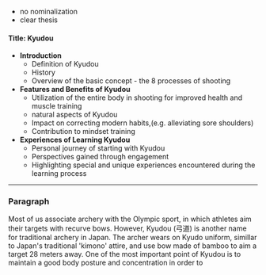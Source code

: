 - no nominalization
- clear thesis

#### Title: Kyudou

-  **Introduction**
    - Definition of Kyudou
    - History
    - Overview of the basic concept - the 8 processes of shooting
- **Features and Benefits of Kyudou**
    - Utilization of the entire body in shooting for improved health and muscle training
    - natural aspects of Kyudou
    - Impact on correcting modern habits,(e.g. alleviating sore shoulders)
    - Contribution to mindset training
- **Experiences of Learning Kyudou**
    - Personal journey of starting with Kyudou
    - Perspectives gained through engagement
    - Highlighting special and unique experiences encountered during the learning process

---

### Paragraph

Most of us associate archery with the Olympic sport, in which athletes aim their targets with recurve bows. However, Kyudou (弓道) is another name for traditional archery in Japan. The archer wears on Kyudo uniform, simillar to Japan's traditional 'kimono' attire, and use bow made of bamboo to aim a target 28 meters away. One of the most important point of Kyudou is to maintain a good body posture and concentration in order to 